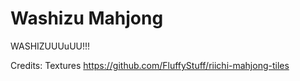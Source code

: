 # Washizu Mahjong

WASHIZUUUuUU!!!

Credits: Textures https://github.com/FluffyStuff/riichi-mahjong-tiles
